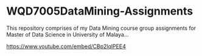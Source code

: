 # WQD7005DataMining-Assignments
This repository comprises of my Data Mining course group assignments for Master of Data Science in University of Malaya...

https://www.youtube.com/embed/CBp2lqlPEE4
